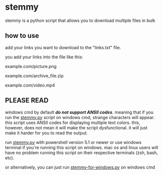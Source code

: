 # stemmy
stemmy is a python script that allows you to download multiple files in bulk

## how to use
add your links you want to download to the "links.txt" file. 

you add your links into the file like this:

example.com/picture.png

example.com/archive_file.zip

example.com/video.mp4

## PLEASE READ
windows cmd by default **_do not support ANSII codes_**. meaning that if you run the [stemmy.py](https://github.com/eightynine77/stemmy-bulk-downloader/blob/main/stemmy.py) script on windows cmd, strange characters will appear. this script uses ANSII codes for displaying multiple text colors. this, however, does not mean it will make the script dysfunctional. it will just make it harder for you to read the output.

run [stemmy.py](https://github.com/eightynine77/stemmy-bulk-downloader/blob/main/stemmy.py) with powershell version 5.1 or newer or use windows terminal if you're running this script on windows. mac os and linux users will have no problem running this script on their respective terminals (zsh, bash, etc).

or alternatively, you can just run [stemmy-for-windows.py](https://github.com/eightynine77/stemmy-bulk-downloader/blob/main/stemmy-for-windows.py) on windows cmd
